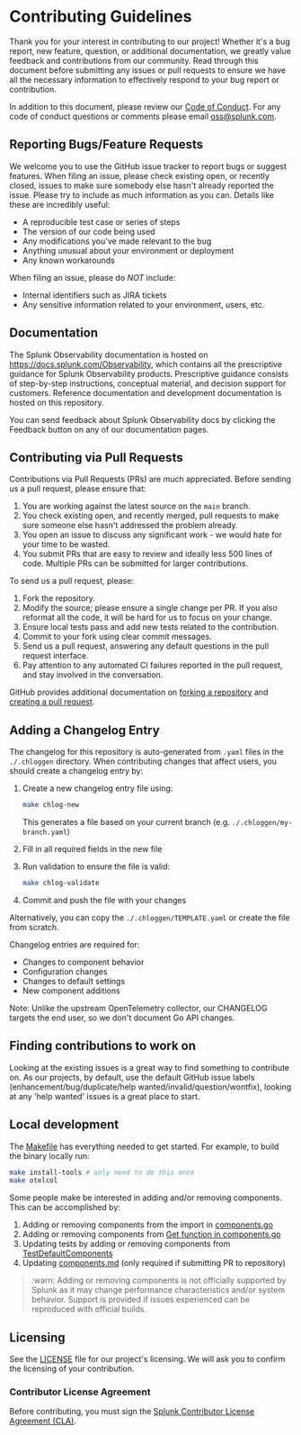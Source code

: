 # Contributing Guidelines

Thank you for your interest in contributing to our project! Whether it's a bug
report, new feature, question, or additional documentation, we greatly value
feedback and contributions from our community. Read through this document
before submitting any issues or pull requests to ensure we have all the
necessary information to effectively respond to your bug report or
contribution.

In addition to this document, please review our [Code of
Conduct](CODE_OF_CONDUCT.md). For any code of conduct questions or comments
please email oss@splunk.com.

## Reporting Bugs/Feature Requests

We welcome you to use the GitHub issue tracker to report bugs or suggest
features. When filing an issue, please check existing open, or recently closed,
issues to make sure somebody else hasn't already reported the issue. Please try
to include as much information as you can. Details like these are incredibly
useful:

- A reproducible test case or series of steps
- The version of our code being used
- Any modifications you've made relevant to the bug
- Anything unusual about your environment or deployment
- Any known workarounds

When filing an issue, please do *NOT* include:

- Internal identifiers such as JIRA tickets
- Any sensitive information related to your environment, users, etc.

## Documentation

The Splunk Observability documentation is hosted on https://docs.splunk.com/Observability,
which contains all the prescriptive guidance for Splunk Observability products.
Prescriptive guidance consists of step-by-step instructions, conceptual material,
and decision support for customers. Reference documentation and development
documentation is hosted on this repository.

You can send feedback about Splunk Observability docs by clicking the Feedback
button on any of our documentation pages.

## Contributing via Pull Requests

Contributions via Pull Requests (PRs) are much appreciated. Before sending us a
pull request, please ensure that:

1. You are working against the latest source on the `main` branch.
2. You check existing open, and recently merged, pull requests to make sure
   someone else hasn't addressed the problem already.
3. You open an issue to discuss any significant work - we would hate for your
   time to be wasted.
4. You submit PRs that are easy to review and ideally less 500 lines of code.
   Multiple PRs can be submitted for larger contributions.

To send us a pull request, please:

1. Fork the repository.
2. Modify the source; please ensure a single change per PR. If you also
   reformat all the code, it will be hard for us to focus on your change.
3. Ensure local tests pass and add new tests related to the contribution.
4. Commit to your fork using clear commit messages.
5. Send us a pull request, answering any default questions in the pull request
   interface.
6. Pay attention to any automated CI failures reported in the pull request, and
   stay involved in the conversation.

GitHub provides additional documentation on [forking a
repository](https://help.github.com/articles/fork-a-repo/) and [creating a pull
request](https://help.github.com/articles/creating-a-pull-request/).

## Adding a Changelog Entry

The changelog for this repository is auto-generated from `.yaml` files in the 
`./.chloggen` directory. When contributing changes that affect users, you should 
create a changelog entry by:

1. Create a new changelog entry file using:
   ```bash
   make chlog-new
   ```
   This generates a file based on your current branch (e.g. `./.chloggen/my-branch.yaml`)

2. Fill in all required fields in the new file

3. Run validation to ensure the file is valid:
   ```bash
   make chlog-validate
   ```

4. Commit and push the file with your changes

Alternatively, you can copy the `./.chloggen/TEMPLATE.yaml` or create the file from scratch.

Changelog entries are required for:
- Changes to component behavior
- Configuration changes  
- Changes to default settings
- New component additions

Note: Unlike the upstream OpenTelemetry collector, our CHANGELOG targets the end user, so we don't document Go API changes.

## Finding contributions to work on

Looking at the existing issues is a great way to find something to contribute
on. As our projects, by default, use the default GitHub issue labels
(enhancement/bug/duplicate/help wanted/invalid/question/wontfix), looking at
any 'help wanted' issues is a great place to start.

## Local development

The [Makefile](Makefile) has everything needed to get started. For example, to
build the binary locally run:

```bash
make install-tools # only need to do this once
make otelcol
```

Some people make be interested in adding and/or removing components. This can
be accomplished by:

1. Adding or removing components from the import in
   [components.go](https://github.com/signalfx/splunk-otel-collector/blob/main/internal/components/components.go#L18)
2. Adding or removing components from [Get function in components.go](https://github.com/signalfx/splunk-otel-collector/blob/main/internal/components/components.go#L75)
3. Updating tests by adding or removing components from
   [TestDefaultComponents](https://github.com/signalfx/splunk-otel-collector/blob/main/internal/components/components_test.go#L26)
4. Updating [components.md](docs/components.md) (only required if submitting PR to repository)

> :warn: Adding or removing components is not officially supported by Splunk as
> it may change performance characteristics and/or system behavior. Support is
> provided if issues experienced can be reproduced with official builds.

## Licensing

See the [LICENSE](LICENSE) file for our project's licensing. We will ask you to
confirm the licensing of your contribution.

### Contributor License Agreement

Before contributing, you must sign the [Splunk Contributor License Agreement (CLA)](https://www.splunk.com/en_us/form/contributions.html).
